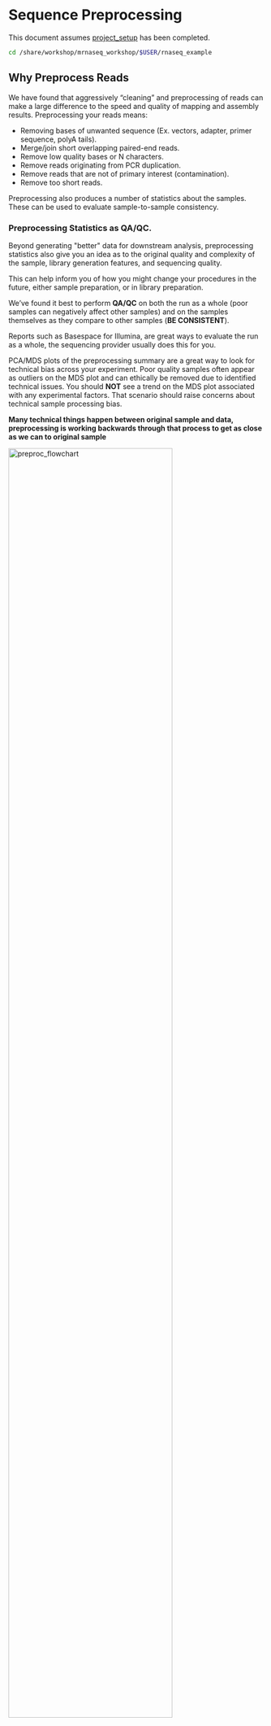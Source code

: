 # Sequence Preprocessing

This document assumes [project_setup](./project_setup.md) has been completed.

```bash
cd /share/workshop/mrnaseq_workshop/$USER/rnaseq_example
```

## Why Preprocess Reads

We have found that aggressively “cleaning” and preprocessing of reads can make a large difference to the speed and quality of mapping and assembly results. Preprocessing your reads means:

  * Removing bases of unwanted sequence (Ex. vectors, adapter, primer sequence, polyA tails).
  * Merge/join short overlapping paired-end reads.
  * Remove low quality bases or N characters.
  * Remove reads originating from PCR duplication.
  * Remove reads that are not of primary interest (contamination).
  * Remove too short reads.

Preprocessing also produces a number of statistics about the samples. These can be used to evaluate sample-to-sample consistency.

### Preprocessing Statistics as QA/QC.

Beyond generating "better" data for downstream analysis, preprocessing statistics also give you an idea as to the original quality and complexity of the sample, library generation features, and sequencing quality.

This can help inform you of how you might change your procedures in the future, either sample preparation, or in library preparation.

We’ve found it best to perform __QA/QC__ on both the run as a whole (poor samples can negatively affect other samples) and on the samples themselves as they compare to other samples (**BE CONSISTENT**).

Reports such as Basespace for Illumina, are great ways to evaluate the run as a whole, the sequencing provider usually does this for you.  

PCA/MDS plots of the preprocessing summary are a great way to look for technical bias across your experiment. Poor quality samples often appear as outliers on the MDS plot and can ethically be removed due to identified technical issues. You should **NOT** see a trend on the MDS plot associated with any experimental factors. That scenario should raise concerns about technical sample processing bias.

**Many technical things happen between original sample and data, preprocessing is working backwards through that process to get as close as we can to original sample**

<img src="preproc_figures/preproc_flowchart.png" alt="preproc_flowchart" width="80%"/>

### An RNAseq Preprocessing Workflow

1. Remove contaminants (at least PhiX).
1. Remove PCR duplicates.
1. Count rRNA proportion.
1. Join and potentially extend, overlapping paired end reads
1. If reads completely overlap they will contain adapter, remove adapters
1. Identify and remove any adapter dimers present
1. Trim sequences (5’ and 3’) by quality score (I like Q20)
1. Run a polyA/T trimmer
1. Cleanup
  * Remove any reads that are less then the minimum length parameter
  * Produce preprocessing statistics

## HTStream Streamed Preprocessing of Sequence Data

HTStream is a suite of preprocessing applications for high throughput sequencing data (ex. Illumina). A fast C++ implementation, designed with discreet functionality that can be pipelined together using standard Unix piping.

Benefits Include:
  * No intermediate files, reducing storage footprint.
  * Reduced I/O, files are only read in and written out once to disk.
  * Handles both single end and paired end reads at the same time.
  * Applications process reads at the same time allowing for process parallelization.
  * Built on top of mature C++ Boost libraries to reduce bugs and memory leaks.
  * Designed following the philosophy of [Program Design in the UNIX Environment](https://onlinelibrary.wiley.com/doi/abs/10.1002/j.1538-7305.1984.tb00055.x).
  * Works with native Unix/Linux applications such as grep/sed/awk etc.
  * Can build a custom preprocessing pipeline to fit the specific expectation of the data.
  * A single JSON output per sample detailing the preprocessing statistics from each application.

HTStream achieves these benefits by using a tab delimited intermediate format that allows for streaming from application to application. This streaming creates some awesome efficiencies when preprocessing HTS data and makes it fully interoperable with other standard Linux tools.

### HTStream applications

HTStream includes the following applications:

hts_AdapterTrimmer: Identify and remove adapter sequences.  
hts_CutTrim: Discreet 5' and/or 3' basepair trimming.  
hts_LengthFilter: Remove reads outside of min and/or max length.  
hts_NTrimmer: Extract the longest subsequence with no Ns.    
hts_Overlapper: Overlap paired end reads, removing adapters when present.  
hts_PolyATTrim: Identify and remove polyA/T sequence.  
hts_Primers: Identify and optionally remove 5' and/or 3' primer sequence.  
hts_QWindowTrim: 5' and/or 3' quality score base trimming using windows.  
hts_SeqScreener: Identify and remove/keep/count contaminants (default phiX).  
hts_Stats: Compute read stats.  
hts_SuperDeduper: Identify and remove PCR duplicates.  

The source code and pre-compiled binaries for Linux can be downloaded and installed [from the GitHub repository](https://github.com/s4hts/HTStream).

HTStream is also avaiable on [Bioconda](https://bioconda.github.io/), and there is even an image on [Docker Hub](https://hub.docker.com/r/dzs74/htstream).

HTStream was designed to be extensible. We continue to add new preprocessing routines and welcome contributions from collaborators.

If you encounter any bugs or have suggestions for improvement, please post them to [issues](https://github.com/s4hts/HTStream/issues).

# HTStream Setup for our Project

## Example, running HTStream

Let's run the first step of our HTStream preprocessing pipeline, which is always to gather basic stats on the read files. For now, we're only going to run one sample through the pipeline.

When building a new pipeline, it is almost always a good idea to use a small subset of the data in order to speed up development. A small sample of reads will take seconds to process and help you identify problems that may have only been apparent after hours of waiting for the full data set to process.

1. Let's start by first taking a small subsample of reads, so that our trial run through the pipeline goes really quickly.

    ```bash
    cd /share/workshop/mrnaseq_workshop/$USER/rnaseq_example
    mkdir HTS_testing
    cd HTS_testing
    pwd
    ```

    * *Why run ```pwd``` here?*


    Then create a small dataset.

    ```bash
    zcat ../00-RawData/SampleAC1/SampleAC1_L3_R1.fastq.gz | head -400000 | gzip > SampleAC1.subset_R1.fastq.gz
    zcat ../00-RawData/SampleAC1/SampleAC1_L3_R2.fastq.gz | head -400000 | gzip > SampleAC1.subset_R2.fastq.gz
    ls
    ```

    So we ```zcat``` (uncompress and send to stdout), pipe ```|```  to ```head``` (param -400000) then pipe to ```gzip``` to recompress and name our files subset.

    * *How many reads are we going to analyze in our subset?*

1. Now we'll run our first preprocessing step ```hts_Stats```, first loading the module and then looking at help.

    ```bash
    cd /share/workshop/mrnaseq_workshop/$USER/rnaseq_example/HTS_testing
    module load htstream
    hts_Stats --help
    ```

    * *What version of hts_Stats is loaded?*


1. Now lets run ```hts_Stats``` and look at the output.

    ```bash
    hts_Stats -1 SampleAC1.subset_R1.fastq.gz \
              -2 SampleAC1.subset_R2.fastq.gz \
              -L SampleAC1.stats.json > out.tab
    ```

    * *What happens if you run hts_Stats without piping output to out.tab?*

    * *Can you think of a way to view the output from hts_Stats in less without creating out.tab?*

    By default, all HTS apps output tab formatted files to the stdout. 

    Take a look at the output (remember ```q``` quits):
    ```bash
    less out.tab
    ```

    The output was difficult to understand, lets try without line wrapping (note that you can also type ```-S``` from within ```less``` if you forget). Scroll with the arrow keys, left, right, up, and down.
    ```bash
    less -S out.tab
    ```

    And delete out.tab since we are done with it:
    ```bash
    rm out.tab
    ```

    Remember how this output looks, we will revisit it later.

1. Now lets change the command slightly.
    ```bash
    hts_Stats -1 SampleAC1.subset_R1.fastq.gz \
              -2 SampleAC1.subset_R2.fastq.gz \
              -L SampleAC1.stats.json -f SampleAC1.stats
    ```

    * *What parameters did we use, what do they do?*

    Lets take a look at the output of stats

    ```bash
    ls -lah
    ```

    <div class="output">msettles@tadpole:/share/workshop/mrnaseq_workshop/msettles/rnaseq_example/HTS_testing$     ls -lah
    total 29M
    drwxrwsr-x 2 msettles mrnaseq_workshop    7 May 31 12:51 .
    drwxrwsr-x 6 msettles mrnaseq_workshop    7 May 31 12:48 ..
    -rw-rw-r-- 1 msettles mrnaseq_workshop  60K May 31 12:51 SampleAC1.stats.log
    -rw-rw-r-- 1 msettles mrnaseq_workshop 6.8M May 31 12:51 SampleAC1.stats_R1.fastq.gz
    -rw-rw-r-- 1 msettles mrnaseq_workshop 7.5M May 31 12:51 SampleAC1.stats_R2.fastq.gz
    -rw-rw-r-- 1 msettles mrnaseq_workshop 6.8M May 31 12:48 SampleAC1.subset_R1.fastq.gz
    -rw-rw-r-- 1 msettles mrnaseq_workshop 7.5M May 31 12:48 SampleAC1.subset_R2.fastq.gz
    </div>

    * *Which files were generated from hts\_Stats?*

1. Lets look at the file SampleAC1.stats\.log*

    ```bash
    cat SampleAC1.stats.log
    ```

    The logs generated by htstream are in [JSON](https://en.wikipedia.org/wiki/JSON) format, like a database format but meant to be readable.




## Next we are going to screen from ribosomal RNA (rRNA).

Ribosomal RNA can make up 90% or more of a typical _total RNA_ sample. Most library prep methods attempt to reduce the rRNA representation in a sample, oligoDt binds to polyA tails to enrich a sample for mRNA, where Ribo-Depletion binds rRNA sequences to biotinylated oligo probes that are captured with streptavidin-coated magnetic beads to deplete the sample of rRNA. Newer methods use targeted probes to facilitate degradation of specific sequences (e.g. Tecan/Nugen [AnyDeplete](https://www.nugen.com/products/technology#inda), [DASH](https://genomebiology.biomedcentral.com/articles/10.1186/s13059-016-0904-5), etc). No technique is 100% efficient all of the time, and some can fail spectacularly, so knowing the relative proportion of rRNA in each sample can be helpful.


### Before we do so we need to find sequences of ribosomal RNA to screen against.

We will use these sequences to identify rRNA in our reads, which are from human. One way to do that is to go to [NCBI](https://www.ncbi.nlm.nih.gov/) and search for them.

1. First, go to NCBI and in the Search dropdown select "Taxonomy" and search for "human".

    <img src="preproc_figures/ncbi01.png" alt="ncbi1" width="80%" style="border:5px solid #ADD8E6;"/>

1. Click on "Homo sapiens".

    <img src="preproc_figures/ncbi02.png" alt="ncbi2" width="80%" style="border:5px solid #ADD8E6;"/>

1. Click on "Homo sapiens" again.

    <img src="preproc_figures/ncbi03.png" alt="ncbi3" width="80%" style="border:5px solid #ADD8E6;"/>

1. Click on the "Subtree links" for Nucleotide.

    <img src="preproc_figures/ncbi04.png" alt="ncbi4" width="80%" style="border:5px solid #ADD8E6;"/>

1. Under Molecule Types, click on "rRNA" (left hand side).

    <img src="preproc_figures/ncbi05.png" alt="ncbi5" width="80%" style="border:5px solid #ADD8E6;"/>

1. Click on "Send", choose "File", choose Format "FASTA", and click on "Create File".

    <img src="preproc_figures/ncbi06.png" alt="ncbi6" width="80%" style="border:5px solid #ADD8E6;"/>

    <img src="preproc_figures/ncbi07.png" alt="ncbi7" width="80%" style="border:5px solid #ADD8E6;"/>

Save this file to your computer, and rename it to 'human_rrna.fasta'.

Upload your human_rrna.fasta file **to the 'References' directory** in your project folder using either **scp** or FileZilla (or equivalent). 

Or if you feel like 'cheating', just copy/paste the contents of human_rrna.fa using nano into a file named /share/workshop/mrnaseq_workshop/$USER/rnaseq_example/References/human_rrna.fasta

```bash
nano /share/workshop/mrnaseq_workshop/$USER/rnaseq_example/References/human_rrna.fasta
```

paste contents of human_rrna.fa and save


This is *really* cheating, but if all else fails:
```bash
cd /share/workshop/mrnaseq_workshop/$USER/rnaseq_example/References
wget https://github.com/ucdavis-bioinformatics-training/2020-mRNA_Seq_Workshop/raw/master/data_reduction/human_rrna.fasta 
```

### Using HTStream to count ribosomal rna (not remove, but just to count the occurrences).

1. First, view the help documentation for hts_SeqScreener

    ```bash
    cd /share/workshop/mrnaseq_workshop/$USER/rnaseq_example/HTS_testing
    hts_SeqScreener -h
    ```

    * *What parameters are needed to:
        1.  provide a reference to hts_SeqScreener and
        2. count, and not screen occurrences?*

1. Run HTStream on the small test set.

    ```bash
    hts_SeqScreener -1 SampleAC1.subset_R1.fastq.gz \
                    -2 SampleAC1.subset_R2.fastq.gz \
                    -s ../References/human_rrna.fasta -r -L SampleAC1.rrna.log -f SampleAC1.rrna
    ```

    * *Which files were generated from hts\_SeqScreener?*

    * *Lets look at the file SampleAC1.rrna.log?*

    * *What do you notice about the SampleAC1.rrna.log?*

    * *How many reads were identified as rrna?*

### Stream multiple applications together.

The power of HTStream is the ability to stream reads through multiple programs using pipes. By streaming reads through programs, processing will be much quicker because each read is read in only once and written out only once. This approach also uses significantly less storage as there are no intermediate files. HTStream can do this by streaming a tab-delimited format called tab6.

Single end reads are 3 columns:

`read1id  read1seq  read1qual`

Paired end reads are 6 columns:

`read1id  read1seq  read1qual  read2id  read2seq  read2qual`

1. So lets first run hts_Stats and then hts_SeqScreener in a streamed fashion.

    ```bash
    cd /share/workshop/mrnaseq_workshop/$USER/rnaseq_example/HTS_testing

    hts_Stats -1 SampleAC1.subset_R1.fastq.gz \
              -2 SampleAC1.subset_R2.fastq.gz \
              -L SampleAC1.streamed.log |
    hts_SeqScreener -A SampleAC1.streamed.log \
              -r -s ../References/human_rrna.fasta -f SampleAC1.streamed
    ```

    Note the pipe, ```|```, between the two applications!

    **Questions**
    * *What new parameters did we use here?*

    * *What parameter is SeqScreener using that specifies how reads are input?*

    * *Lets look at the file SampleAC1.streamed.log?*


## A RNAseq preprocessing pipeline

1. hts_Stats: get stats on *input* raw reads
1. hts_SeqScreener: screen out (remove) phiX
1. hts_SeqScreener: screen for (count) rRNA
1. hts_SuperDeduper: identify and remove PCR duplicates
1. hts_AdapterTrimmer: identify and remove adapter sequence
1. hts_PolyATTrim: remove polyA/T from the end of reads.
1. hts_NTrimmer: trim to remove any remaining N characters
1. hts_QWindowTrim: remove poor quality bases
1. hts_LengthFilter: use to remove all reads < 50bp
1. hts_Stats: get stats on *output* cleaned reads


### Why screen for phiX?

PhiX is a common control in Illumina runs, and facilities may not tell you if/when PhiX has been spiked in. Since it does not have a barcode, in theory should not be in your data.

However:
* When we know PhiX has been spiked in, we find sequence every time.
    * [update] When dual matched barcodes are used, then almost zero phiX reads can be identified.
* When I know PhiX has not been spiked in, I do not find sequence

For RNAseq and variant analysis (any mapping based technique) it is not critical to remove, but for sequence assembly it is. Unless you are sequencing PhiX, it is noise, so its better safe than sorry to screen for it every time.

### Removing PCR duplicates with hts_SuperDeduper.

Removing PCR duplicates can be **controversial** for RNAseq, but I'm in favor of it for paired-end data. Duplication rate tells you a lot about the original complexity of each sample and potential impact of sequencing depth.

__**However, I would never do PCR duplicate removal on Single-End reads!**__

Many other read de-duplication algorithms rely on mapping position to identify duplicated reads (although some other reference free methods do exist [https://doi.org/10.1186/s12859-016-1192-5](https://doi.org/10.1186/s12859-016-1192-5)). Reads that are mapped to the same position on the genome probably represent the same original fragment sequenced multiple times (think "technical replicates").

However, this approach requires that there be a reference to map reads against and requires that someone maps them!

hts_SuperDeduper does not require a reference or mapped reads. Instead it uses a small portion of each paired read to identify duplicates. If an identical pattern is identified in multiple reads, extra copies are discarded.


<img src="preproc_figures/SD_eval.png" alt="SD_eval" width="80%"/>



<img src="preproc_figures/SD_performance.png" alt="SD_performance" width="80%"/>

We calculated the Youden Index for every combination tested and the point that acquired the highest index value (as compared to Picard MarkDuplicates) occurred at a start position at basepair 5 and a length of 10bp (20bp total over both reads). Though defaults in hts_SuperDeduper are start position at basepair 10 and a length of 10bp.

### Adapter trimming by overlapping reads.

Consider the three scenarios below

**Insert size > length of the number of cycles**

<img src="preproc_figures/overlap_pairs.png" alt="overlap_pairs" width="80%"/>

hts_AdapterTrimmer product: original pairs

hts_Overlapper product: original pairs

**Insert size < length of the number of cycles (10bp min)**

<img src="preproc_figures/overlap_single.png" alt="overlap_single" width="80%"/>

hts_AdapterTrimmer product: original pairs

hts_Overlapper product: extended, single

**Insert size < length of the read length**

<img src="preproc_figures/overlap_adapter.png" alt="overlap_adapter" width="80%"/>

hts_AdapterTrimmer product: adapter trimmed, pairs

hts_Overlapper product: adapter trimmed, single

Both hts_AdapterTrimmer and hts_Overlapper employ this principle to identify and remove adapters for paired-end reads. For paired-end reads the difference between the two are the output, as overlapper produces single-end reads when the pairs overlap and adapter trimmer keeps the paired end format. For single-end reads, adapter trimmer identifies and removes adapters by looking for the adapter sequence, where overlapper just ignores single-end reads (nothing to overlap).


### Now lets see if we can find evidence of Illumina sequencing adapters in our subset.
Remember that Illumina reads must have P5 and P7 adapters and generally look like this (in R1 orientation):

P5---Read1primer---INSERT---IndexReadprimer--index--P7(rc) 

This sequence is P7(rc): ATCTCGTATGCCGTCTTCTGCTTG. It should be at the end of any R1 that contains a full-length adapter sequence.

```bash
cd /share/workshop/mrnaseq_workshop/$USER/rnaseq_example/HTS_testing
zcat SampleAC1.subset_R1.fastq.gz | grep TCTCGTATGCCGTCTTCTGCTTG
```

* *What did you find?*
* *Do you remember how to count the number of instances?*
* *Roughly, what percentage of this data has adapters?*


### Q-window trimming.

As a sequencing run progresses the quality scores tend to get worse. Quality scores are essentially a guess about the accuracy of a base call, so it is common to trim of the worst quality bases.

<img src="preproc_figures/Qwindowtrim.png" alt="Qwindowtrim" width="80%"/>

This is how reads commonly look, they start at "good" quality, increase to "excellent" and degrade to "poor", with R2 always looking worse (except when they don't) than R1 and get worse as the number of cycles increases.

hts_QWindowTrim trims 5' and/or 3' end of the sequence using a windowing (average quality in window) approach.

### What does all this preprocessing get you

Comparing STAR mapping count with raw and preprocessed reads

<img src="preproc_figures/final.png" alt="final" width="40%"/>

### Lets put it all together

```bash
cd /share/workshop/mrnaseq_workshop/$USER/rnaseq_example/HTS_testing

hts_Stats -L SampleAC1_htsStats.json -N "initial stats" \
    -1 SampleAC1.subset_R1.fastq.gz \
    -2 SampleAC1.subset_R2.fastq.gz | \
hts_SeqScreener -A SampleAC1_htsStats.json -N "screen phix" | \
hts_SeqScreener -A SampleAC1_htsStats.json -N "count the number of rRNA reads"\
     -r -s ../References/human_rrna.fasta | \
hts_SuperDeduper -A SampleAC1_htsStats.json -N "remove PCR duplicates" | \
hts_AdapterTrimmer -A SampleAC1_htsStats.json -N "trim adapters" | \
hts_PolyATTrim  -A SampleAC1_htsStats.json -N "trim adapters" | \
hts_NTrimmer -A SampleAC1_htsStats.json -N "remove any remaining 'N' characters" | \
hts_QWindowTrim -A SampleAC1_htsStats.json -N "quality trim the ends of reads" | \
hts_LengthFilter -A SampleAC1_htsStats.json -N "remove reads < 50bp" \
    -n -m 50 | \
hts_Stats -A SampleAC1_htsStats.json -N "final stats" \
    -f SampleAC1.htstream
```

Note the patterns:
* In the first routine we use -1 and -2 to specify the original reads.
* In the final routine -f fastq prefix to write out new preprocessed reads.
* For the log, we specify -L in the first app to write out to a new log, and then use -A for the second routine onward to append log output, generating a single log file at the end.
* All other parameters are algorithm specific, can review using --help

**Questions**
* *Review the final json output, how many reads do we have left?*

* *Confirm that number by counting the number of reads in the final output files.*

* *How many adapters did we detect, cut off?*

* *How many PCR duplicates were there?*

* *Anything else interesting?*

## Run HTStream on the Project.

We can now run the preprocessing routine across all samples on the real data using a SLURM script, [hts_preproc.slurm](../software_scripts/scripts/hts_preproc.slurm), that we should take a look at now.

```bash
cd /share/workshop/mrnaseq_workshop/$USER/rnaseq_example  # We'll run this from the main directory
wget https://ucdavis-bioinformatics-training.github.io/2020-mRNA_Seq_Workshop/software_scripts/scripts/hts_preproc.slurm
less hts_preproc.slurm
```

When you are done, type "q" to exit.

<div class="script">#!/bin/bash

#SBATCH --job-name=htstream # Job name
#SBATCH --nodes=1
#SBATCH --ntasks=9
#SBATCH --time=60
#SBATCH --mem=3000 # Memory pool for all cores (see also --mem-per-cpu)
#SBATCH --partition=production
#SBATCH --reservation=mrnaseq_workshop
#SBATCH --account=mrnaseq_workshop
#SBATCH --array=1-16
#SBATCH --output=slurmout/htstream_%A_%a.out # File to which STDOUT will be written
#SBATCH --error=slurmout/htstream_%A_%a.err # File to which STDERR will be written
#SBATCH --mail-type=ALL
#SBATCH --mail-user=myemail@email.com

start=`date +%s`
echo $HOSTNAME
echo "My SLURM_ARRAY_TASK_ID: " $SLURM_ARRAY_TASK_ID

sample=`sed "${SLURM_ARRAY_TASK_ID}q;d" samples.txt`

inpath="00-RawData"
outpath="01-HTS_Preproc"
[[ -d ${outpath} ]] || mkdir ${outpath}
[[ -d ${outpath}/${sample} ]] || mkdir ${outpath}/${sample}

echo "SAMPLE: ${sample}"

module load htstream

call="hts_Stats -L ${outpath}/${sample}/${sample}.json -N 'initial stats' \
          -1 ${inpath}/${sample}/*R1*.fastq.gz \
          -2 ${inpath}/${sample}/*R2*.fastq.gz | \
      hts_SeqScreener -A ${outpath}/${sample}/${sample}.json -N 'screen phix' | \
      hts_SeqScreener -A ${outpath}/${sample}/${sample}.json -N 'count the number of rRNA reads'\
          -r -s References/human_rrna.fasta | \
      hts_SuperDeduper -A ${outpath}/${sample}/${sample}.json -N 'remove PCR duplicates' | \
      hts_AdapterTrimmer -A ${outpath}/${sample}/${sample}.json -N 'trim adapters' | \
      hts_PolyATTrim  -A ${outpath}/${sample}/${sample}.json -N 'remove polyAT tails' | \
      hts_NTrimmer -A ${outpath}/${sample}/${sample}.json -N 'remove any remaining N characters' | \
      hts_QWindowTrim -A ${outpath}/${sample}/${sample}.json -N 'quality trim the ends of reads' | \
      hts_LengthFilter -A ${outpath}/${sample}/${sample}.json -N 'remove reads < 50bp' \
          -n -m 50 | \
      hts_Stats -A ${outpath}/${sample}/${sample}.json -N 'final stats' \
          -f ${outpath}/${sample}/${sample}"

echo $call
eval $call

end=`date +%s`
runtime=$((end-start))
echo $runtime
</div>


Double check to make sure that slurmout and 01-HTS_Preproc directories have been created for output, then after looking at the script, let's run it.

```bash
cd /share/workshop/mrnaseq_workshop/$USER/rnaseq_example
mkdir -p slurmout  # -p tells mkdir not to complain if the directory already exists
mkdir -p 01-HTS_Preproc
sbatch hts_preproc.slurm  # moment of truth!
```

We can watch the progress of our task array using the 'squeue' command. Takes about 30 minutes to process each sample.

```bash
squeue -u msettles  # use your username
```

## Quality Assurance - Preprocessing statistics as QA/QC.

Beyond generating "better" data for downstream analysis, cleaning statistics also give you an idea as to the original quality and complexity of the sample, library generation, and sequencing quality.

This can help inform you of how you might change your protocol/procedures in the future, either sample preparation, or in library preparation.

I’ve found it best to perform QA/QC on both the run as a whole (poor samples can affect other samples) and on the samples themselves as they compare to other samples **(BE CONSISTENT!)**.

Reports such as Basespace for Illumina, are great ways to evaluate the run as a whole, the sequencing provider usually does this for you. PCA/MDS plots of the preprocessing summary are a great way to look for technical bias across your experiment. Poor quality samples often appear as outliers on the MDS plot and can ethically be removed due to identified technical issues.

1. Let's make sure that all jobs completed successfully.

    Lets first check all the "htstream_%\*.out" and "htstream_%\*.err" files:

    ```bash
    cd /share/workshop/mrnaseq_workshop/$USER/rnaseq_example
    cat slurmout/htstream_*.out
    ```

    Look through the output and make sure you don't see any errors. Now do the same for the err files:

    ```bash
    cat slurmout/htstream_*.err
    ```

    Also, check the output files. First check the number of forward and reverse output files (should be 16 each):

    ```bash
    cd 01-HTS_Preproc
    ls */*R1* | wc -l
    ls */*R2* | wc -l
    ```

    Check the sizes of the files as well. Make sure there are no zero or near-zero size files and also make sure that the size of the files are in the same ballpark as each other:

    ```bash
    ls -lh *
    ```

    **IF** for some reason it didn't finish, is corrupted or you missed the session, please let one of us know and we will help, and you can copy over a completed copy

    ```bash
    cp -r /share/biocore/workshops/2020_mRNAseq/HTS_testing /share/workshop/mrnaseq_workshop/$USER/rnaseq_example/.
    cp -r /share/biocore/workshops/2020_mRNAseq/01-HTS_Preproc /share/workshop/mrnaseq_workshop/$USER/rnaseq_example/.
    ```

1. Let's take a look at the differences in adapter content between the input and output files. First look at the input file:

    ```bash
    cd /share/workshop/mrnaseq_workshop/$USER/rnaseq_example
    zless 00-RawData/SampleAC1/SampleAC1_L3_R1.fastq.gz
    ```

    Let's search for the adapter sequence. Type '/' (a forward slash), and then type **AGATCGGAAGAGCACACGTCTGAACTCCAGTCAC** (the first part of the forward adapter). Press Enter. This will search for the sequence in the file and highlight each time it is found. You can now type "n" to cycle through the places where it is found. When you are done, type "q" to exit. Alternatively, you can use zcat and grep like we did earlier.

    Now look at the output file:

    ```bash
    zless 01-HTS_Preproc/SampleAC1/SampleAC1_R1.fastq.gz
    ```

    If you scroll through the data (using the spacebar), you will see that some of the sequences have been trimmed. Now, try searching for **AGATCGGAAGAGCACACGTCTGAACTCCAGTCAC** again. You shouldn't find it (adapters were trimmed remember), but rarely is anything perfect. You may need to use Control-C to get out of the search and then "q" to exit the 'less' screen.

    Lets grep for the sequence and count occurrences

    ```bash
    zcat  00-RawData/SampleAC1/SampleAC1_L3_R1.fastq.gz | grep  AGATCGGAAGAGCACACGTCTGAACTCCAGTCAC | wc -l
    zcat  01-HTS_Preproc/SampleAC1/SampleAC1_R1.fastq.gz | grep  AGATCGGAAGAGCACACGTCTGAACTCCAGTCAC | wc -l
    ```

    * *What is the reduction in adapters found?*

1. QA/QC Summary of the json files.

Finally lets use [MultiQC](https://multiqc.info/) to generate a summary of our output. Currently MultiQC support for HTStream is in development by Bradley Jenner, and has not been included in the official MultiQC package. If you'd like to try it on your own data, you can find a copy here (https://github.com/bnjenner/MultiQC)[https://github.com/bnjenner/MultiQC].

```bash
## Run multiqc to collect statistics and create a report:
cd /share/workshop/mrnaseq_workshop/$USER/rnaseq_example
source /share/workshop/shunter/rnaseq_example/multiqc/bin/activate # setup a python virtual environment
mkdir -p 01-HTS-multiqc-report
multiqc -i HTSMultiQC-cleaning-report -o 01-HTS-multiqc-report ./01-HTS_Preproc
deactivate  # turn off python virtual environment
```

Transfer HTSMultiQC-cleaning-report_multiqc_report.html to your computer and open it in a web browser. 


Or in case of emergency, download this copy: (HTSMultiQC-cleaning-report_multiqc_report.html)[HTSMultiQC-cleaning-report_multiqc_report.html]

<!--
    I've created a small R script to read in each json file, pull out some relevant stats and write out a table for all samples.

    ```/bash
    cd /share/workshop/mrnaseq_workshop/$USER/rnaseq_example  # We'll run this from the main directory
    wget https://raw.githubusercontent.com/ucdavis-bioinformatics-training/2020-mRNA_Seq_Workshop/master/software_scripts/scripts/summarize_stats.R

    module load R
    R CMD BATCH summarize_stats.R
    cat summary_hts.txt
    ```

    Transfer summarize_stats.txt to your computer using scp or winSCP, or copy/paste from cat [sometimes doesn't work],  

    For scp try, In a new shell session on your laptop. **NOT logged into tadpole**.

    ```bash
    mkdir ~/rnaseq_workshop
    cd ~/rnaseq_workshop
    scp your_username@tadpole.genomecenter.ucdavis.edu:/share/workshop/your_username/rnaseq_example/summary_hts.txt .
    ```

    Open in excel (or excel like application), you may have to move the header column 1 cell to the right, and lets review.

-->
**Questions**
* *Any problematic samples?*

* *Anything else worth discussing?*

## Scripts

slurm script for preprocessing using slurm task array and htstream

[hts_preproc.slurm](../software_scripts/scripts/hts_preproc.slurm)

shell script for preprocessing using bash loop and htstream.

[hts_preproc.sh](../software_scripts/scripts/hts_preproc.sh)

<!--
R script to produce summary table, assumes exact htstream operations and order as described above.

[summary_stats.R](../software_scripts/scripts/summarize_stats.R)
-->
